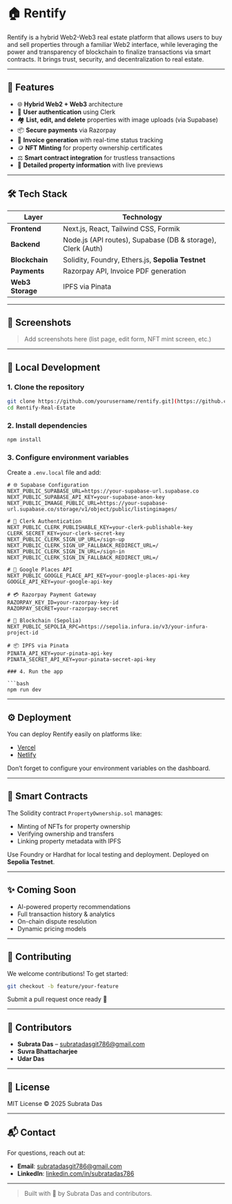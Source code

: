 # 🏠 Rentify

Rentify is a hybrid Web2-Web3 real estate platform that allows users to buy and sell properties through a familiar Web2 interface, while leveraging the power and transparency of blockchain to finalize transactions via smart contracts. It brings trust, security, and decentralization to real estate.

---

## 🚀 Features

- 🌐 **Hybrid Web2 + Web3** architecture
- 🔐 **User authentication** using Clerk
- 🏘️ **List, edit, and delete** properties with image uploads (via Supabase)
- 📦 **Secure payments** via Razorpay
- 🧾 **Invoice generation** with real-time status tracking
- 🪙 **NFT Minting** for property ownership certificates
- ⚖️ **Smart contract integration** for trustless transactions
- 📄 **Detailed property information** with live previews

---

## 🛠 Tech Stack

| Layer          | Technology                                                                 |
|----------------|-----------------------------------------------------------------------------|
| **Frontend**   | Next.js, React, Tailwind CSS, Formik                                        |
| **Backend**    | Node.js (API routes), Supabase (DB & storage), Clerk (Auth)                 |
| **Blockchain** | Solidity, Foundry, Ethers.js, **Sepolia Testnet**                           |
| **Payments**   | Razorpay API, Invoice PDF generation                                        |
| **Web3 Storage**| IPFS via Pinata                                                             |

---

## 📸 Screenshots

> Add screenshots here (list page, edit form, NFT mint screen, etc.)

---

## 🧪 Local Development

### 1. Clone the repository

```bash
git clone https://github.com/yourusername/rentify.git](https://github.com/subratadasGit/Rentify-Real-Estate
cd Rentify-Real-Estate
```

### 2. Install dependencies

```bash
npm install
```

### 3. Configure environment variables

Create a `.env.local` file and add:

```env
# 🌐 Supabase Configuration
NEXT_PUBLIC_SUPABASE_URL=https://your-supabase-url.supabase.co
NEXT_PUBLIC_SUPABASE_API_KEY=your-supabase-anon-key
NEXT_PUBLIC_IMAAGE_PUBLIC_URL=https://your-supabase-url.supabase.co/storage/v1/object/public/listingimages/

# 🔐 Clerk Authentication
NEXT_PUBLIC_CLERK_PUBLISHABLE_KEY=your-clerk-publishable-key
CLERK_SECRET_KEY=your-clerk-secret-key
NEXT_PUBLIC_CLERK_SIGN_UP_URL=/sign-up
NEXT_PUBLIC_CLERK_SIGN_UP_FALLBACK_REDIRECT_URL=/
NEXT_PUBLIC_CLERK_SIGN_IN_URL=/sign-in
NEXT_PUBLIC_CLERK_SIGN_IN_FALLBACK_REDIRECT_URL=/

# 📍 Google Places API
NEXT_PUBLIC_GOOGLE_PLACE_API_KEY=your-google-places-api-key
GOOGLE_API_KEY=your-google-api-key

# 💳 Razorpay Payment Gateway
RAZORPAY_KEY_ID=your-razorpay-key-id
RAZORPAY_SECRET=your-razorpay-secret

# 🔗 Blockchain (Sepolia)
NEXT_PUBLIC_SEPOLIA_RPC=https://sepolia.infura.io/v3/your-infura-project-id

# 📦 IPFS via Pinata
PINATA_API_KEY=your-pinata-api-key
PINATA_SECRET_API_KEY=your-pinata-secret-api-key

### 4. Run the app

```bash
npm run dev
```

---

## ⚙️ Deployment

You can deploy Rentify easily on platforms like:

- [Vercel](https://vercel.com/)
- [Netlify](https://netlify.com/)

Don’t forget to configure your environment variables on the dashboard.

---

## 🔐 Smart Contracts

The Solidity contract `PropertyOwnership.sol` manages:

- Minting of NFTs for property ownership
- Verifying ownership and transfers
- Linking property metadata with IPFS

Use Foundry or Hardhat for local testing and deployment. Deployed on **Sepolia Testnet**.

---

## ✨ Coming Soon

- AI-powered property recommendations
- Full transaction history & analytics
- On-chain dispute resolution
- Dynamic pricing models

---

## 🤝 Contributing

We welcome contributions! To get started:

```bash
git checkout -b feature/your-feature
```

Submit a pull request once ready 🚀

---

## 👥 Contributors

- **Subrata Das** – [subratadasgit786@gmail.com](mailto:subratadasgit786@gmail.com)
- **Suvra Bhattacharjee**
- **Udar Das**

---

## 📄 License

MIT License © 2025 Subrata Das

---

## 📬 Contact

For questions, reach out at:

- **Email**: subratadasgit786@gmail.com
- **LinkedIn**: [linkedin.com/in/subratadas786](https://linkedin.com/in/subrata-das-mca)

---

> Built with 💙 by Subrata Das and contributors.
